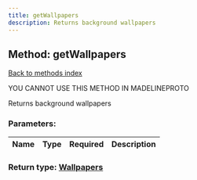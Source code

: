 ```yaml
---
title: getWallpapers
description: Returns background wallpapers
---
```

## Method: getWallpapers  
[Back to methods index](index.md)


YOU CANNOT USE THIS METHOD IN MADELINEPROTO


Returns background wallpapers

### Parameters:

| Name     |    Type       | Required | Description |
|----------|---------------|----------|-------------|


### Return type: [Wallpapers](../types/Wallpapers.md)

